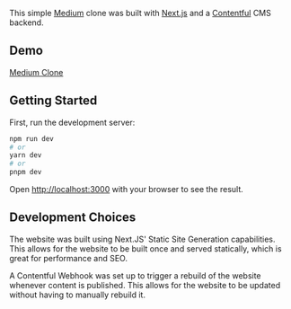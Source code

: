 This simple [Medium](https://medium.com/) clone was built with [Next.js](https://nextjs.org/) and a [Contentful](https://www.contentful.com/) CMS backend.

## Demo

[Medium Clone](https://medium-clone-contentful.vercel.app/)

## Getting Started

First, run the development server:

```bash
npm run dev
# or
yarn dev
# or
pnpm dev
```

Open [http://localhost:3000](http://localhost:3000) with your browser to see the result.

## Development Choices

The website was built using Next.JS' Static Site Generation capabilities. This allows for the website to be built once and served statically, which is great for performance and SEO.

A Contentful Webhook was set up to trigger a rebuild of the website whenever content is published. This allows for the website to be updated without having to manually rebuild it.
